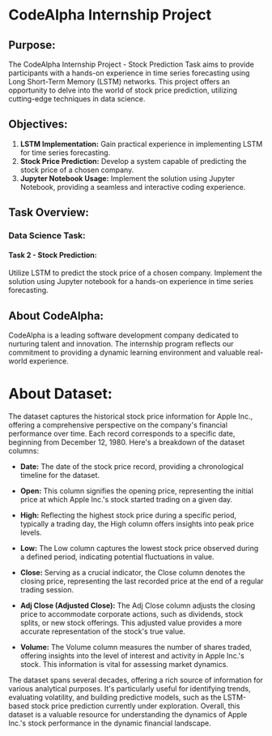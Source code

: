 # CodeAlpha Internship Project

## Purpose:

The CodeAlpha Internship Project - Stock Prediction Task aims to provide participants with a hands-on experience in time series forecasting using Long Short-Term Memory (LSTM) networks. This project offers an opportunity to delve into the world of stock price prediction, utilizing cutting-edge techniques in data science.

## Objectives:

1. **LSTM Implementation:** Gain practical experience in implementing LSTM for time series forecasting.
2. **Stock Price Prediction:** Develop a system capable of predicting the stock price of a chosen company.
3. **Jupyter Notebook Usage:** Implement the solution using Jupyter Notebook, providing a seamless and interactive coding experience.

## Task Overview:

### Data Science Task:

#### Task 2 - Stock Prediction:

Utilize LSTM to predict the stock price of a chosen company.
Implement the solution using Jupyter notebook for a hands-on experience in time series forecasting.

## About CodeAlpha:

CodeAlpha is a leading software development company dedicated to nurturing talent and innovation.
The internship program reflects our commitment to providing a dynamic learning environment and valuable real-world experience.

# About Dataset:

The dataset captures the historical stock price information for Apple Inc., offering a comprehensive perspective on the company's financial performance over time. Each record corresponds to a specific date, beginning from December 12, 1980. Here's a breakdown of the dataset columns:

- **Date:** The date of the stock price record, providing a chronological timeline for the dataset.

- **Open:** This column signifies the opening price, representing the initial price at which Apple Inc.'s stock started trading on a given day.

- **High:** Reflecting the highest stock price during a specific period, typically a trading day, the High column offers insights into peak price levels.

- **Low:** The Low column captures the lowest stock price observed during a defined period, indicating potential fluctuations in value.

- **Close:** Serving as a crucial indicator, the Close column denotes the closing price, representing the last recorded price at the end of a regular trading session.

- **Adj Close (Adjusted Close):** The Adj Close column adjusts the closing price to accommodate corporate actions, such as dividends, stock splits, or new stock offerings. This adjusted value provides a more accurate representation of the stock's true value.

- **Volume:** The Volume column measures the number of shares traded, offering insights into the level of interest and activity in Apple Inc.'s stock. This information is vital for assessing market dynamics.

The dataset spans several decades, offering a rich source of information for various analytical purposes. It's particularly useful for identifying trends, evaluating volatility, and building predictive models, such as the LSTM-based stock price prediction currently under exploration. Overall, this dataset is a valuable resource for understanding the dynamics of Apple Inc.'s stock performance in the dynamic financial landscape.
